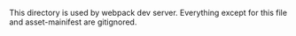 This directory is used by webpack dev server. Everything except for this file and asset-mainifest are gitignored.

